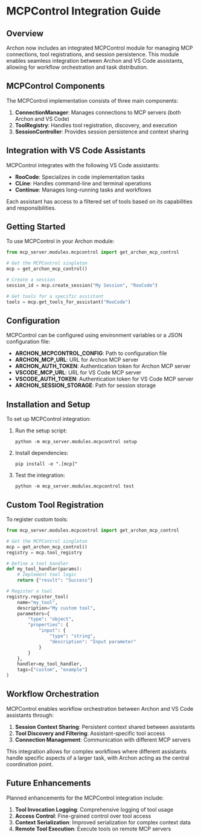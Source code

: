 # MCPControl Integration Guide

## Overview

Archon now includes an integrated MCPControl module for managing MCP connections, tool registrations, and session persistence. This module enables seamless integration between Archon and VS Code assistants, allowing for workflow orchestration and task distribution.

## MCPControl Components

The MCPControl implementation consists of three main components:

1. **ConnectionManager**: Manages connections to MCP servers (both Archon and VS Code)
2. **ToolRegistry**: Handles tool registration, discovery, and execution
3. **SessionController**: Provides session persistence and context sharing

## Integration with VS Code Assistants

MCPControl integrates with the following VS Code assistants:

- **RooCode**: Specializes in code implementation tasks
- **CLine**: Handles command-line and terminal operations
- **Continue**: Manages long-running tasks and workflows

Each assistant has access to a filtered set of tools based on its capabilities and responsibilities.

## Getting Started

To use MCPControl in your Archon module:

```python
from mcp_server.modules.mcpcontrol import get_archon_mcp_control

# Get the MCPControl singleton
mcp = get_archon_mcp_control()

# Create a session
session_id = mcp.create_session("My Session", "RooCode")

# Get tools for a specific assistant
tools = mcp.get_tools_for_assistant("RooCode")
```

## Configuration

MCPControl can be configured using environment variables or a JSON configuration file:

- **ARCHON_MCPCONTROL_CONFIG**: Path to configuration file
- **ARCHON_MCP_URL**: URL for Archon MCP server
- **ARCHON_AUTH_TOKEN**: Authentication token for Archon MCP server
- **VSCODE_MCP_URL**: URL for VS Code MCP server
- **VSCODE_AUTH_TOKEN**: Authentication token for VS Code MCP server
- **ARCHON_SESSION_STORAGE**: Path for session storage

## Installation and Setup

To set up MCPControl integration:

1. Run the setup script:
   ```
   python -m mcp_server.modules.mcpcontrol setup
   ```

2. Install dependencies:
   ```
   pip install -e ".[mcp]"
   ```

3. Test the integration:
   ```
   python -m mcp_server.modules.mcpcontrol test
   ```

## Custom Tool Registration

To register custom tools:

```python
from mcp_server.modules.mcpcontrol import get_archon_mcp_control

# Get the MCPControl singleton
mcp = get_archon_mcp_control()
registry = mcp.tool_registry

# Define a tool handler
def my_tool_handler(params):
    # Implement tool logic
    return {"result": "Success"}

# Register a tool
registry.register_tool(
    name="my_tool",
    description="My custom tool",
    parameters={
        "type": "object",
        "properties": {
            "input": {
                "type": "string",
                "description": "Input parameter"
            }
        }
    },
    handler=my_tool_handler,
    tags=["custom", "example"]
)
```

## Workflow Orchestration

MCPControl enables workflow orchestration between Archon and VS Code assistants through:

1. **Session Context Sharing**: Persistent context shared between assistants
2. **Tool Discovery and Filtering**: Assistant-specific tool access
3. **Connection Management**: Communication with different MCP servers

This integration allows for complex workflows where different assistants handle specific aspects of a larger task, with Archon acting as the central coordination point.

## Future Enhancements

Planned enhancements for the MCPControl integration include:

1. **Tool Invocation Logging**: Comprehensive logging of tool usage
2. **Access Control**: Fine-grained control over tool access
3. **Context Serialization**: Improved serialization for complex context data
4. **Remote Tool Execution**: Execute tools on remote MCP servers
